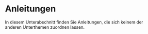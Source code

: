 # Anleitungen

In diesem Unterabschnitt finden Sie Anleitungen, die sich keinem der anderen Unterthemen zuordnen lassen.